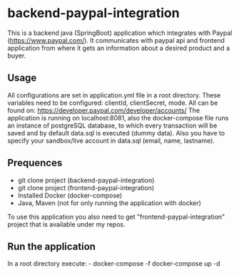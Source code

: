 # backend-paypal-integration
This is a backend java (SpringBoot) application which integrates with Paypal (https://www.paypal.com/).
It communicates with paypal api and frontend application from where it gets an information about a desired product and a buyer.


## Usage
All configurations are set in application.yml file in a root directory.
These variables need to be configured: clientId, clientSecret, mode. All can be found on: https://developer.paypal.com/developer/accounts/
The application is running on localhost:8081, also the docker-compose file runs an instance of postgreSQL database, to which every transaction will be saved
and by default data.sql is executed (dummy data). Also you have to specify your sandbox/live account in data.sql (email, name, lastname).

## Prequences
- git clone project (backend-paypal-integration)
- git clone project (frontend-paypal-integration)
- Installed Docker (docker-compose)
- Java, Maven (not for only running the application with docker)

To use this application you also need to get "frontend-paypal-integration" project that is available under my repos.

## Run the application
In a root directory execute:
    -  docker-compose -f docker-compose up -d

